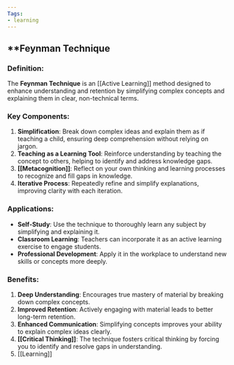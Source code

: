 ```yaml
---
Tags:
- learning
---
```


## **Feynman Technique

### **Definition**:

The **Feynman Technique** is an [[Active Learning]] method designed to enhance understanding and retention by simplifying complex concepts and explaining them in clear, non-technical terms.

### **Key Components**:

1. **Simplification**: Break down complex ideas and explain them as if teaching a child, ensuring deep comprehension without relying on jargon.
2. **Teaching as a Learning Tool**: Reinforce understanding by teaching the concept to others, helping to identify and address knowledge gaps.
3. **[[Metacognition]]**: Reflect on your own thinking and learning processes to recognize and fill gaps in knowledge.
4. **Iterative Process**: Repeatedly refine and simplify explanations, improving clarity with each iteration.

### **Applications**:

- **Self-Study**: Use the technique to thoroughly learn any subject by simplifying and explaining it.
- **Classroom Learning**: Teachers can incorporate it as an active learning exercise to engage students.
- **Professional Development**: Apply it in the workplace to understand new skills or concepts more deeply.

### **Benefits**:

1. **Deep Understanding**: Encourages true mastery of material by breaking down complex concepts.
2. **Improved Retention**: Actively engaging with material leads to better long-term retention.
3. **Enhanced Communication**: Simplifying concepts improves your ability to explain complex ideas clearly.
4. **[[Critical Thinking]]**: The technique fosters critical thinking by forcing you to identify and resolve gaps in understanding.
5. [[Learning]]